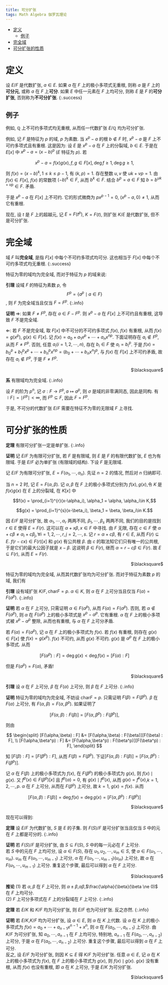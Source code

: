 ```yaml
---
title: 可分扩张
tags: Math Algebra 伽罗瓦理论
---
```

<!--
<meta http-equiv="content-type" content="text/html; charset=utf-8">
 <script type="text/x-mathjax-config">
 MathJax.Hub.Config({
   config: ["MMLorHTML.js"],
  jax: ["input/TeX", "output/HTML-CSS", "output/NativeMML"],
  extensions: ["MathMenu.js", "MathZoom.js"],
  TeX: {
    extensions: ["AMSmath.js", "AMSsymbols.js"],
    equationNumbers: {autoNumber: "AMS"}
  }
});
</script>
<script type="text/javascript" src="/usr/share/mathjax/MathJax.js"></script></head>
-->
<!-- vim-markdown-toc GFM -->

* [定义](#定义)
    * [例子](#例子)
* [完全域](#完全域)
* [可分扩张的性质](#可分扩张的性质)

<!-- vim-markdown-toc -->

# 定义
设 $E/F$ 是代数扩张, $a \in E$. 如果 $a$ 在 $F$ 上的极小多项式无重根, 则称 $a$ 是 $F$ 上的**可分元**, 或称 $a$ 在 $F$ 上**可分**. 如果 $E$ 中任一元素在 $F$ 上均可分, 则称 $E$ 是 $F$ 的**可分扩张**, 否则称为**不可分扩张**.
{:.success}

## 例子
例如, $\mathbb{Q}$ 上不可约多项式均无重根, 从而任一代数扩张 $E/\mathbb{Q}$ 均为可分扩张.
<!--more-->

例如, 记 $F$ 是特征为 $p$ 的域, $p$ 为素数.  当 $x^p - a$ 的根 $b \notin F$ 时, $x^p-a$ 是 $F$ 上不可约多项式且有重根. 这是因为: 设 $E$ 是 $x^p-a$ 在 $F$ 上的分裂域, $b \in E$. 于是在 $E[x]$ 中 $x^p-a = (x-b)^p$ ($E$ 特征为 $p$). 若

$$x^p - a = f(x)g(x), f,g \in F[x], \deg f \ge 1,\deg g \ge 1,$$

则 $f(x) = (x-b)^k, 1 \le k \le p-1$, 有 $(k,p) = 1$. 存在整数 $u,v$ 使 $uk + vp = 1$. 由 $f(x) \in F[x]$, $f(x)$ 的常数项 $(-b)^k \in F$, 从而 $b^k \in F$. 结合 $b^p = a \in F$ 知 $b = b^{uk + vp} \in F$. 矛盾.

于是 $x^p - a$ 在 $F[x]$ 上不可约. 它的形式微商为 $px^{p-1} = 0$, $(x^p - a,0) \ne 1$, 从而它有重根.

现在, 设 $t$ 是 $F$ 上的超越元, 记 $E = F(t^p)$, $K = F(t)$, 则扩张 $K/E$ 是代数扩张, 但不是可分扩张.

# 完全域
域 $F$ 叫**完全域**, 是指 $F[x]$ 中每个不可约多项式均可分. 这也相当于 $F[x]$ 中每个不可约多项式均无重根.
{:.success}

特征为零的域均为完全域, 而对于特征为 $p$ 的域来说:

**引理** 设域 $F$ 的特征为素数 $p$, 令 $$F^p = \{a^p \mid a \in F\}$$, 则 $F$ 为完全域当且仅当 $F = F^p$.
{:.info}

**证明** $\Rightarrow$: 如果 $F \ne F^p$, 存在 $a \in F-F^p$. 则 $x^p - a$ 在 $F[x]$ 上不可约且有重根, 这导致 $F$ 不是完全域.

$\Leftarrow$: 若 $F$ 不是完全域, 取 $F[x]$ 中不可分的不可约多项式 $f(x)$, $f(x)$ 有重根, 从而 $f(x) = g(x^p)$, $g(x) \in F[x]$. 记 $f(x) = a_0 + a_1x^p + \cdots + a_nx^{np}$. 下面证明存在 $a_i \notin F^p$, 从而 $F \ne F^p$. 否则, 任意 $a_i(i = 1,2,\cdots ,n)$, 存在 $b_i \in F$ 使 $a_i = b_i^p$. 于是 $f(x) = b_0^p + b_1^px^p + \cdots + b_n^px^{np} = (b_0 + \cdots + b_nx^n)^p$, 与 $f(x)$ 在 $F[x]$ 上不可约矛盾, 故存在 $a_i \notin F^p$, 于是 $F \ne F^p$.
<p align="right">$\blacksquare$</p>

**系** 有限域均为完全域.
{:.info}

设 $F$ 的阶为 $p^n$, 记 $\sigma: F \rightarrow F^p, a \mapsto a^p$, 则 $\sigma$ 是域的非零满同态, 因此是同构. 有 $\mid F\mid = \mid F^p\mid < \infty$, 而 $F^p \subseteq F$, 因此 $F = F^p$.

于是, 不可分的代数扩张 $E/F$ 需要在特征不为零的无限域 $F$ 上寻找.

# 可分扩张的性质
**定理** 有限可分扩张一定是单扩张.
{:.info}

**证明** 记 $E/F$ 为有限可分扩张, 若 $F$ 是有限域, 则 $E$ 是 $F$ 的有限代数扩张, $E$ 也为有限域. 于是 $E/F$ 必为单扩张 (有限域的结构). 下设 $F$ 是无限域.

记 $E/F$ 为有限可分扩张, $E = F(\alpha_1,\cdots,\alpha_n)$. 先证 $n=2$ 的情况, 然后对 $n$ 归纳即可.

当 $n = 2$ 时, 记 $E = F(\alpha,\beta)$. 记 $\alpha,\beta$ 在 $F$ 上的极小多项式分别为 $f(x),g(x)$,令 $K$ 是 $f(x)g(x)$ 在 $E$ 上的分裂域, 在 $K[x]$ 中

$$f(x) = \prod_{i=1}^{r}(x-\alpha_i), \alpha_1 = \alpha, \alpha_i\in K,$$

$$g(x) = \prod_{i=1}^{s}(x-\beta_i), \beta_1 = \beta, \beta_i\in K.$$

因 $E/F$ 是可分扩张, 故 $\alpha_1,\cdots,\alpha_r$ 两两不同, $\beta_1,\cdots,\beta_s$ 两两不同, 我们的目的是找到 $r \in E$ 使得 $E = F(r)$. 这可以在 $\alpha + x \beta,x \in F$ 中寻找. 由 $F$ 无限, 存在 $c \in F$ 使 $\alpha + c\beta \ne \alpha_i + c\beta_j, \forall i = 1,2,\cdots , r,j = 2,\cdots ,s$. 记 $r = \alpha + c\beta$, 有 $r \in E$, 从而 $F(r) \subseteq E$. $f(r - cx) \in F(r)[x]$ 和 $g(x)$ 有公共根 $\beta$. 由 $c$ 的取法知它们只有唯一的公共根, 于是它们的最大公因子就是 $x - \beta$. 这说明 $\beta \in F(r)$, 继而 $\alpha = r - c\beta \in F(r)$. 故 $E \subseteq F(r)$, 从而 $E = F(r)$.
<p align="right">$\blacksquare$</p>

特征为零的域均为完全域, 从而其代数扩张均为可分扩张. 而对于特征为素数 $p$ 的域, 我们有

**引理** 设有域扩张 $K/F,\mathrm{char} F = p$. $\alpha \in K$, 则 $\alpha$ 在 $F$ 上可分当且仅当 $F(\alpha) = F(\alpha^p)$.
{:.info}

**证明** 若 $\alpha$ 在 $F$ 上可分, 只需证明 $\alpha \in F(\alpha^p)$, 从而 $F(\alpha) = F(\alpha^p)$. 否则, 若 $\alpha \notin F(\alpha^p)$, 则 $\alpha$ 在 $F(\alpha^p)$ 上的极小多项式是 $x^p - \alpha^p$. 它有重根. $\alpha$ 在 $F$ 上的极小多项式被 $x^p - \alpha^p$ 整除, 从而也有重根, 与 $\alpha$ 在 $F$ 上可分矛盾.

若 $F(\alpha) = F(\alpha^p)$, 记 $\alpha$ 在 $F$ 上的极小多项式为 $f(x)$. 若 $f(x)$ 有重根, 则存在 $g(x) \in F[x]$ 使 $f(x) = g(x^p)$. $f(x)$ 不可约, 从而 $g(x)$ 不可约. $g(x)$
是 $\alpha^p$ 在 $F$ 上的极小多项式. 从而

$$[F(\alpha^p) : F] = \deg g(x) < \deg f(x) = [F(\alpha) : F]$$

但是 $F(\alpha^p) = F(\alpha)$, 矛盾!
<p align="right">$\blacksquare$</p>

**引理** 设 $\alpha$ 在 $F$ 上可分, $\beta$ 在 $F(\alpha)$ 上可分, 则 $\beta$ 在 $F$ 上可分.
{:.info}

**证明** 特征为零的域均为完全域, 不妨设 $\mathrm{char} F = p$. 只需证明 $F(\beta) = F(\beta^p)$. $\beta$ 在 $F(\alpha)$ 上可分, 有 $F(\alpha,\beta) = F(\alpha,\beta^p)$. 如果证明了

$$[F(\alpha,\beta) : F(\beta)] = [F(\alpha,\beta^p) : F(\beta^p)],$$

则由

$$
\begin{split}
[F(\alpha,\beta) : F] &= [F(\alpha,\beta) : F(\beta)][F(\beta) : F], \\
[F(\alpha,\beta^p) : F] &= [F(\alpha,\beta^p) : F(\beta^p)][F(\beta^p) : F],
\end{split}
$$

知 $[F(\beta) : F] = [F(\beta^p) : F]$, 从而 $F(\beta) = F(\beta^p)$. 下证$[F(\alpha,\beta) : F(\beta)] = [F(\alpha,\beta^p) : F(\beta^p)]$.

记 $\alpha$ 在 $F(\beta)$ 上的极小多项式为 $f(x)$, 在 $F(\beta^p)$ 的极小多项式为 $g(x)$, 则 $f(x) \mid g(x)$. 又 $f^p(x) \in F(\beta^p)[x]$ 且 $f^p(\alpha) = 0$, 有 $g(x) \mid f^p(x)$, 从而 $g(x) = f^k(x)$,$k = 1,2,\cdots,p$. $\alpha$ 在 $F$ 上可分, 从而在 $F(\beta^p)$ 上可分, 故 $k = 1$, $g(x) = f(x)$. 从而

$$[F(\alpha,\beta) : F(\beta)] = \deg f(x) = \deg g(x) = [F(\alpha,\beta^p) : F(\beta^p)]$$

<p align="right">$\blacksquare$</p>

现在可以得到:

**定理** 设 $E/F$ 为代数扩张, $S$ 是 $E$ 的子集. 则 $F(S)/F$ 是可分扩张当且仅当 $S$ 中的元在 $F$ 上都是可分的.
{:.info}

**证明** 若 $F(S)/F$ 是可分扩张, 由 $S \subseteq F(S)$, $S$ 中的每一元必在 $F$ 上可分.  
若 $S$ 中的元在 $F$ 上均可分, 设 $\alpha \in F(S)$, 存在 $u_1,u_2,\cdots ,u_m \in S$, 使 $\alpha \in F(u_1,\cdots ,u_m)$. $u_m$ 在 $F(u_1,\cdots ,u_{m-1})$ 上可分, $\alpha$ 在 $F(u_1,\cdots ,u_{m-1})(u_m)$ 上可分, 故 $\alpha$ 在 $F(u_1,\cdots ,u_{m-1})$ 上可分. 重复这个步骤, 最后可以得到 $\alpha$ 在 $F$ 上可分.
<p align="right">$\blacksquare$</p>

**推论** (1) 若 $\alpha,\beta$ 在 $F$ 上可分, 则 $\alpha \pm \beta$,$\alpha\beta$,$\frac{\alpha}{\beta}(\beta \ne 0)$ 在 $F$ 上均可分.  
(2) $F$ 上可分多项式在 $F$ 上的分裂域在 $F$ 上可分.
{:.info}

**定理** 若 $E/K$ 和 $K/F$ 均为可分扩张, 则 $E/F$ 也为可分扩张. 反之亦然.
{:.info}

**证明** 若 $E/K$,$K/F$ 均为可分扩张, 设 $\alpha \in E$, 则 $\alpha$ 在 $K$ 上代数. 设 $\alpha$ 在 $K$ 上的极小多项式为 $f(x) = a_0 + \cdots + a_{n-1}x^{n-1} + x^n$, 则 $\alpha$ 在 $F(a_0,\cdots ,a_{n-1})$ 上可分. 由 $K/F$ 为可分扩张, 知 $a_0,\cdots ,a_{n-1}$ 在 $F$ 上均可分, 特别地, $a_{n-1}$ 在 $F(a_0,\cdots ,a_{n-2})$ 上可分, 于是 $\alpha$ 在 $F(a_0,\cdots ,a_{n-2})$ 上可分. 重复这个步骤, 最后可以得到 $\alpha$ 在 $F$ 上可分.  
反之, 设 $E/F$ 为可分扩张, 则因 $K \subseteq E$ 得 $K/F$ 为可分扩张. 任意 $\alpha \in E$, 记 $\alpha$ 在 $K$ 上的极小多项式为 $f(x)$, 在 $F$ 上的极小多项式为 $g(x)$, 则 $f(x) \mid g(x)$. $g(x)$ 没有重根, 从而 $f(x)$ 也没有重根, 即 $\alpha$ 在 $K$ 上可分, 于是 $E/K$ 为可分扩张.
<p align="right">$\blacksquare$</p>
